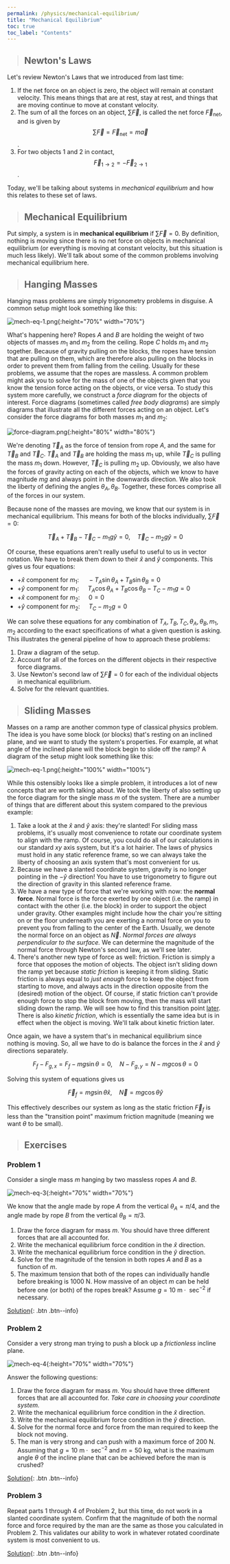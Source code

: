 ```yaml
---
permalink: /physics/mechanical-equilibrium/
title: "Mechanical Equilibrium"
toc: true
toc_label: "Contents"
---
```


> ## Newton's Laws

Let's review Newton's Laws that we introduced from last time:

  1. If the net force on an object is zero, the object will remain at constant velocity. This means things that are at rest, stay at rest, and things that are moving continue to move at constant velocity.
  2. The sum of all the forces on an object, $\sum \vec{F}$, is called the net force $\vec{F}_{\text{net}}$, and is given by $$\sum \vec{F}=\vec{F}_{\text{net}}=m\vec{a}$$.
  3. For two objects $1$ and $2$ in contact, $$\vec{F}_{1\rightarrow 2}=-\vec{F}_{2\rightarrow 1}$$.

Today, we'll be talking about systems in _mechanical equilibrium_ and how this relates to these set of laws.

> ## Mechanical Equilibrium

Put simply, a system is in **mechanical equilibrium** if $\sum \vec{F}=0$. By definition, nothing is moving since there is no net force on objects in mechanical equilibrium (or everything is moving at constant velocity, but this situation is much less likely). We'll talk about some of the common problems involving mechanical equilibrium here.

> ## Hanging Masses

Hanging mass problems are simply trigonometry problems in disguise. A common setup might look something like this:

![mech-eq-1.png](/assets/images/mech-eq-1.png){:height="70%" width="70%"}

What's happening here? Ropes $A$ and $B$ are holding the weight of two objects of masses $m_1$ and $m_2$ from the ceiling. Rope $C$ holds $m_1$ and $m_2$ together. Because of gravity pulling on the blocks, the ropes have tension that are pulling on them, which are therefore also pulling on the blocks in order to prevent them from falling from the ceiling. Usually for these problems, we assume that the ropes are massless. A common problem might ask you to solve for the mass of one of the objects given that you know the tension force acting on the objects, or vice versa. To study this system more carefully, we construct a _force diagram_ for the objects of interest. Force diagrams (sometimes called _free body diagrams_) are simply diagrams that illustrate all the different forces acting on an object. Let's consider the force diagrams for both masses $m_1$ and $m_2$:

![force-diagram.png](/assets/images/force-diagram.png){:height="80%" width="80%"}

We're denoting $\vec{T}_A$ as the force of tension from rope $A$, and the same for $\vec{T}_B$ and $\vec{T}_C$. $\vec{T}_A$ and $\vec{T}_B$ are holding the mass $m_1$ up, while $\vec{T}_C$ is pulling the mass $m_1$ down. However, $\vec{T}_C$ is pulling $m_2$ up. Obviously, we also have the forces of gravity acting on each of the objects, which we know to have magnitude $mg$ and always point in the downwards direction. We also took the liberty of defining the angles $\theta_A, \theta_B$. Together, these forces comprise all of the forces in our system.

Because none of the masses are moving, we know that our system is in mechanical equilibrium. This means for both of the blocks individually, $\sum \vec{F}=0$:

$$
\vec{T}_A+\vec{T}_B-\vec{T}_C-m_1g\hat{y}=0, \quad \vec{T}_C-m_2g\hat{y}=0
$$

Of course, these equations aren't really useful to useful to us in vector notation. We have to break them down to their $\hat{x}$ and $\hat{y}$ components. This gives us four equations:

  - $+\hat{x}$ component for $m_1$: $\quad -T_A\sin\theta_A+T_B\sin\theta_B=0$
  - $+\hat{y}$ component for $m_1$: $\quad T_A\cos\theta_A+T_B\cos\theta_B-T_C-m_1g=0$
  - $+\hat{x}$ component for $m_2$: $\quad 0=0$
  - $+\hat{y}$ component for $m_2$: $\quad T_C-m_2g=0$

We can solve these equations for any combination of $T_A, T_B, T_C, \theta_A, \theta_B, m_1, m_2$ according to the exact specifications of what a given question is asking. This illustrates the general pipeline of how to approach these problems:
  
  1. Draw a diagram of the setup.
  2. Account for all of the forces on the different objects in their respective force diagrams.
  3. Use Newton's second law of $\sum \vec{F}=0$ for each of the individual objects in mechanical equilibrium.
  4. Solve for the relevant quantities.

> ## Sliding Masses

Masses on a ramp are another common type of classical physics problem. The idea is you have some block (or blocks) that's resting on an inclined plane, and we want to study the system's properties. For example, at what angle of the inclined plane will the block begin to slide off the ramp? A diagram of the setup might look something like this:

![mech-eq-1.png](/assets/images/mech-eq-2.png){:height="100%" width="100%"}

While this ostensibly looks like a simple problem, it introduces a lot of new concepts that are worth talking about. We took the liberty of also setting up the force diagram for the single mass $m$ of the system. There are a number of things that are different about this system compared to the previous example:

  1. Take a look at the $\hat{x}$ and $\hat{y}$ axis: they're slanted! For sliding mass problems, it's usually most convenience to rotate our coordinate system to align with the ramp. Of course, you could do all of our calculations in our standard $xy$ axis system, but it's a lot hairier. The laws of physics must hold in any static reference frame, so we can always take the liberty of choosing an axis system that's most convenient for us.
  2. Because we have a slanted coordinate system, gravity is no longer pointing in the $-\hat{y}$ direction! You have to use trigonometry to figure out the direction of gravity in this slanted reference frame.
  3. We have a new type of force that we're working with now: the **normal force**. Normal force is the force exerted by one object (i.e. the ramp) in contact with the other (i.e. the block) in order to support the object under gravity. Other examples might include how the chair you're sitting on or the floor underneath you are exerting a normal force on you to prevent you from falling to the center of the Earth. Usually, we denote the normal force on an object as $\vec{N}$. _Normal forces are always perpendicular to the surface._ We can determine the magnitude of the normal force through Newton's second law, as we'll see later.
  4. There's another new type of force as well: friction. Friction is simply a force that opposes the motion of objects. The object isn't sliding down the ramp yet because _static friction_ is keeping it from sliding. Static friction is always equal to _just enough_ force to keep the object from starting to move, and always acts in the direction opposite from the (desired) motion of the object. Of course, if static friction can't provide enough force to stop the block from moving, then the mass will start sliding down the ramp. We will see how to find this transition point [later](/physics/friction/index.html). There is also _kinetic friction_, which is essentially the same idea  but is in effect when the object is moving. We'll talk about kinetic friction later.

Once again, we have a system that's in mechanical equilibrium since nothing is moving. So, all we have to do is balance the forces in the $\hat{x}$ and $\hat{y}$ directions separately.

$$
F_f-F_{g, x}=F_f-mg\sin\theta=0, \quad N-F_{g, y}=N-mg\cos\theta=0
$$

Solving this system of equations gives us

$$
\vec{F}_f=mg\sin\theta\hat{x}, \quad \vec{N}=mg\cos\theta\hat{y}
$$

This effectively describes our system as long as the static friction $\vec{F}_f$ is less than the "transition point" maximum friction magnitude (meaning we want $\theta$ to be small).

> ## Exercises

### Problem 1

Consider a single mass $m$ hanging by two massless ropes $A$ and $B$. 

![mech-eq-3](/assets/images/mech-eq-3.png){:height="70%" width="70%"}

We know that the angle made by rope $A$ from the vertical $\theta_A=\pi/4$, and the angle made by rope $B$ from the vertical $\theta_B=\pi/3$.

  1. Draw the force diagram for mass $m$. You should have three different forces that are all accounted for.
  2. Write the mechanical equilibrium force condition in the $\hat{x}$ direction.
  3. Write the mechanical equilibrium force condition in the $\hat{y}$ direction.
  4. Solve for the magnitude of the tension in both ropes $A$ and $B$ as a function of $m$.
  5. The maximum tension that both of the ropes can individually handle before breaking is $1000\text{ N}$. How massive of an object $m$ can be held before one (or both) of the ropes break? Assume $g=10\text{ m}\cdot\text{ sec}^{-2}$ if necessary.

[Solution](/physics/mechanical-equilibrium-sol/index.html#problem-1){: .btn .btn--info}

### Problem 2

Consider a very strong man trying to push a block up a _frictionless_ incline plane. 

![mech-eq-4](/assets/images/mech-eq-4.png){:height="70%" width="70%"}

Answer the following questions:

  1. Draw the force diagram for mass $m$. You should have three different forces that are all accounted for. _Take care in choosing your coordinate system._
  2. Write the mechanical equilibrium force condition in the $\hat{x}$ direction.
  3. Write the mechanical equilibrium force condition in the $\hat{y}$ direction.
  4. Solve for the normal force and force from the man required to keep the block not moving.
  5. The man is very strong and can push with a maximum force of $200\text{ N}$. Assuming that $g=10\text{ m}\cdot\text{ sec}^{-2}$ and $m=50\text{ kg}$, what is the maximum angle $\theta$ of the incline plane that can be achieved before the man is crushed?

[Solution](/physics/mechanical-equilibrium-sol/index.html#problem-2){: .btn .btn--info}

### Problem 3

Repeat parts 1 through 4 of Problem 2, but this time, do not work in a slanted coordinate system. Confirm that the magnitude of both the normal force and force required by the man are the same as those you calculated in Problem 2. This validates our ability to work in whatever rotated coordinate system is most convenient to us.

[Solution](/physics/mechanical-equilibrium-sol/index.html#problem-3){: .btn .btn--info}
